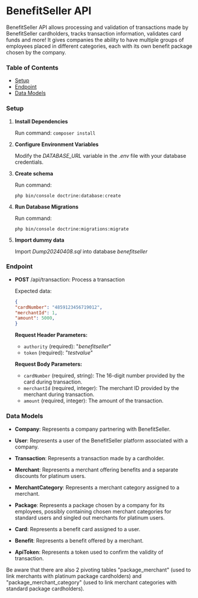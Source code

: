 # BenefitSeller API

BenefitSeller API allows processing and validation of transactions made by BenefitSeller cardholders, tracks transaction information, validates card funds and more!
It gives companies the ability to have multiple groups of employees placed in different categories, each with its own benefit package chosen by the company.

### Table of Contents

- [Setup](#setup)
- [Endpoint](#endpoint)
- [Data Models](#data-models)

### Setup

1. **Install Dependencies**

    Run command: ```composer install```


2. **Configure Environment Variables**

   Modify the _DATABASE_URL_ variable in the _.env_ file with your database credentials.


3. **Create schema**

    Run command:

    ```php bin/console doctrine:database:create```


4. **Run Database Migrations**

    Run command:

    ```php bin/console doctrine:migrations:migrate```


5. **Import dummy data**

    Import _Dump20240408.sql_ into database _benefitseller_
### Endpoint

* **POST** /api/transaction:
  Process a transaction

  Expected data:

    ```json 
    {
    "cardNumber": "4859123456719012",
    "merchantId": 1,
    "amount": 5000,
    }
    ```
  
    **Request Header Parameters:**

    - `authority` (required): "_benefitseller_"
    - `token` (required): "_testvalue_"

    **Request Body Parameters:**

    - `cardNumber` (required, string): The 16-digit number provided by the card during transaction.
    - `merchantId` (required, integer): The merchant ID provided by the merchant during transaction.
    - `amount` (required, integer): The amount of the transaction.

### Data Models

- **Company**:
  Represents a company partnering with BenefitSeller.

- **User**:
  Represents a user of the BenefitSeller platform associated with a company.

- **Transaction**:
  Represents a transaction made by a cardholder.

- **Merchant**:
  Represents a merchant offering benefits and a separate discounts for platinum users.

- **MerchantCategory**:
  Represents a merchant category assigned to a merchant.

- **Package**:
  Represents a package chosen by a company for its employees, possibly containing chosen merchant categories for standard users and singled out merchants for platinum users.

- **Card**:
  Represents a benefit card assigned to a user.

- **Benefit**:
  Represents a benefit offered by a merchant.

- **ApiToken**:
  Represents a token used to confirm the validity of transaction.

Be aware that there are also 2 pivoting tables "package_merchant" (used to link merchants with platinum package cardholders) and "package_merchant_category" (used to link merchant categories with standard package cardholders).
